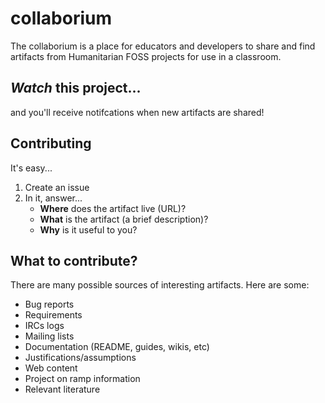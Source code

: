collaborium
===========

The collaborium is a place for educators and developers to share and find artifacts from Humanitarian FOSS projects for use in a classroom.


___Watch___ this project...
---------------------
and you'll receive notifcations when new artifacts are shared!


Contributing
------------

It's easy...

1. Create an issue
2. In it, answer...
    * __Where__ does the artifact live (URL)?
    * __What__ is the artifact (a brief description)?
    * __Why__ is it useful to you?



What to contribute?
-------------------

There are many possible sources of interesting artifacts. Here are some:

* Bug reports
* Requirements
* IRCs logs
* Mailing lists
* Documentation (README, guides, wikis, etc)
* Justifications/assumptions
* Web content
* Project on ramp information
* Relevant literature
